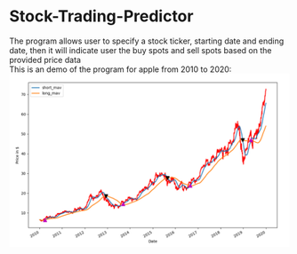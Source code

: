 # Stock-Trading-Predictor
The program allows user to specify a stock ticker, starting date and ending date, then it will indicate user the buy spots and sell spots based on the provided price data<br/>
This is an demo of the program for apple from 2010 to 2020:
![alt text](https://github.com/martinx0520/Stock-Trading-Predictor/raw/main/stocks/stockdemo.png)
